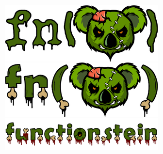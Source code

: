 ![evil-laughter-logo](https://github.com/functionstein/.github/raw/branding/evil-laughter-small.png)
![zombite-logo](https://github.com/functionstein/.github/raw/branding/zombite-small.png)
![zombite-txt-logo](https://github.com/functionstein/.github/raw/branding/zombite-name-small.png)
